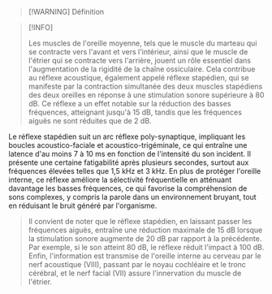 
>[!WARNING] Définition


>[!INFO]
>
>Les muscles de l'oreille moyenne, tels que le muscle du marteau qui se contracte vers l'avant et vers l'intérieur, ainsi que le muscle de l'étrier qui se contracte vers l'arrière, jouent un rôle essentiel dans l'augmentation de la rigidité de la chaîne ossiculaire. Cela contribue au réflexe acoustique, également appelé réflexe stapédien, qui se manifeste par la contraction simultanée des deux muscles stapédiens des deux oreilles en réponse à une stimulation sonore supérieure à 80 dB. Ce réflexe a un effet notable sur la réduction des basses fréquences, atteignant jusqu'à 15 dB, tandis que les fréquences aiguës ne sont réduites que de 2 dB.
>
Le réflexe stapédien suit un arc réflexe poly-synaptique, impliquant les boucles acoustico-faciale et acoustico-trigéminale, ce qui entraîne une latence d'au moins 7 à 10 ms en fonction de l'intensité du son incident. Il présente une certaine fatigabilité après plusieurs secondes, surtout aux fréquences élevées telles que 1,5 kHz et 3 kHz. En plus de protéger l'oreille interne, ce réflexe améliore la sélectivité fréquentielle en atténuant davantage les basses fréquences, ce qui favorise la compréhension de sons complexes, y compris la parole dans un environnement bruyant, tout en réduisant le bruit généré par l'organisme. 
>
>Il convient de noter que le réflexe stapédien, en laissant passer les fréquences aiguës, entraîne une réduction maximale de 15 dB lorsque la stimulation sonore augmente de 20 dB par rapport à la précédente. Par exemple, si le son atteint 80 dB, le réflexe réduit l'impact à 100 dB. Enfin, l'information est transmise de l'oreille interne au cerveau par le nerf acoustique (VIII), passant par le noyau cochléaire et le tronc cérébral, et le nerf facial (VII) assure l'innervation du muscle de l'étrier.

